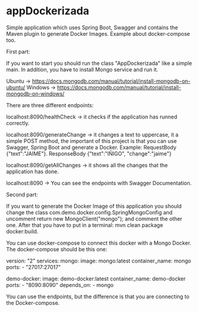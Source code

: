 # appDockerizada
Simple application which uses Spring Boot, Swagger and contains the Maven plugin to generate Docker Images. Example about docker-compose too.


First part: 

If you want to start you should run the class "AppDockerizada" like a simple main. In addition, you have to install Mongo service and run it.

Ubuntu -> https://docs.mongodb.com/manual/tutorial/install-mongodb-on-ubuntu/
Windows -> https://docs.mongodb.com/manual/tutorial/install-mongodb-on-windows/

There are three different endpoints: 

localhost:8090/healthCheck -> it checks if the application has runned correctly.

localhost:8090/generateChange -> it changes a text to uppercase, it a simple POST method, the important of this project is that you can use Swagger, Spring Boot and generate a Docker.
Example: RequestBody {"text":"JAIME"}. ResponseBody {"text":"IÑIGO", "change":"jaime"}

localhost:8090/getAllChanges -> it shows all the changes that the application has done.

localhost:8090 -> You can see the endpoints with Swagger Documentation.

Second part:

If you want to generate the Docker Image of this application you should change the class com.demo.docker.config.SpringMongoConfig and uncomment return new MongoClient("mongo"); and comment the other one. After that you have to put in a terminal:  mvn clean package docker:build.

You can use docker-compose to connect this docker with a Mongo Docker. The docker-compose should be this one: 

version: "2"
services:
mongo:
    image: mongo:latest
    container_name: mongo
    ports:
    - "27017:27017"

  demo-docker:
  image: demo-docker:latest
  container_name: demo-docker
     ports:
     - "8090:8090"
     depends_on:
     - mongo
     
You can use the endpoints, but the difference is that you are connecting to the Docker-compose.
